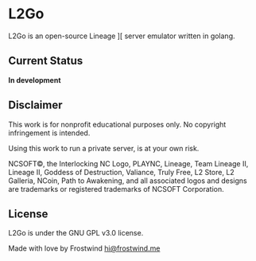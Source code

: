 L2Go
====

L2Go is an open-source Lineage ][ server emulator written in golang.

Current Status
----

**In development**

Disclaimer
----

This work is for nonprofit educational purposes only. No copyright infringement is intended.

Using this work to run a private server, is at your own risk.

NCSOFT©, the Interlocking NC Logo, PLAYNC, Lineage, Team Lineage II, Lineage II, Goddess of Destruction, Valiance, Truly Free, L2 Store, L2 Galleria, NCoin, Path to Awakening, and all associated logos and designs are trademarks or registered trademarks of NCSOFT Corporation.

License
----

L2Go is under the GNU GPL v3.0 license.

Made with love by Frostwind <hi@frostwind.me>
